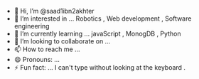 - 👋 Hi, I’m @saad1ibn2akhter
- 👀 I’m interested in ... Robotics , Web development , Software engineering 
- 🌱 I’m currently learning ... javaScript , MonogDB , Python
- 💞️ I’m looking to collaborate on ...
- 📫 How to reach me ...
- 😄 Pronouns: ...
- ⚡ Fun fact: ... I can't type without looking at the keyboard  .

<!---
saad1ibn2akhter/saad1ibn2akhter is a ✨ special ✨ repository because its `README.md` (this file) appears on your GitHub profile.
You can click the Preview link to take a look at your changes.
--->
